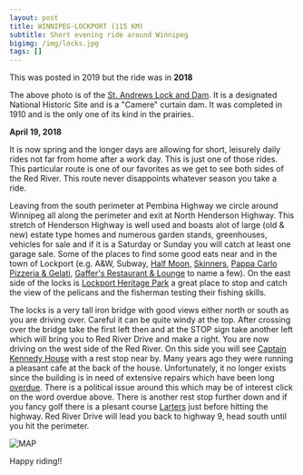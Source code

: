 ```yaml
---
layout: post
title: WINNIPEG-LOCKPORT (115 KM)
subtitle: Short evening ride around Winnipeg
bigimg: /img/locks.jpg
tags: []
---
```


This was posted in 2019 but the ride was in **2018**


The above photo is of the [St. Andrews Lock and Dam](https://www.mhs.mb.ca/docs/sites/standrewslockanddam.shtml). It is a designated National Historic Site and is a "Camere" curtain dam. It was completed in 1910 and is the only one of its kind in the prairies.

**April 19, 2018** 

It is now spring and the longer days are allowing for short, leisurely daily rides not far from home after a work day. This is just one of those rides. This particular route is one of our favorites as we get to see both sides of the Red River. This route never disappoints whatever season you take a ride.

Leaving from the south perimeter at Pembina Highway we circle around Winnipeg all along the perimeter and exit at North Henderson Highway. This stretch of Henderson Highway is well used and boasts alot of large (old & new) estate type homes and numerous garden stands, greenhouses, vehicles for sale and if it is a Saturday or Sunday you will catch at least one garage sale. Some of the places to find some good eats near and in the town of Lockport (e.g. A&W, Subway, [Half Moon](https://www.halfmoondrivein.com),  [Skinners](https://www.skinners.ca),  [Pappa Carlo Pizzeria & Gelati](www.papacarlopizzeria.ca),  [Gaffer's Restaurant & Lounge](https://gaffers.net) to name a few). 
On the east side of the locks is [Lockport Heritage Park](https://www.travelmanitoba.com) a great place to stop and catch the view of the pelicans and the fisherman testing their fishing skills.

The locks is a very tall iron bridge with good views either north or south as you are driving over. Careful it can be quite windy at the top. After crossing over the bridge take the first left then and at the STOP sign take another left which will bring you to Red River Drive and make a right. You are now driving on the west side of the Red River. On this side you will see [Captain Kennedy House](https://www.mhs.mb.ca) with a rest stop near by. Many years ago they were running a pleasant cafe at the back of the house. Unfortunately, it no longer exists since the building is in need of extensive repairs which have been long [overdue](https://wwwredrivernorthtourism.com). There is a political issue around this which may be of interest click on the word overdue above. There is another rest stop further down and if you fancy golf there is a plesant course [Larters](https://www.larters.com) just before hitting the highway. Red River Drive will lead you back to highway 9, head south until you hit the perimeter.


![MAP](https://klovetri.github.io/img/lockportmap.png)

Happy riding!!
                         

